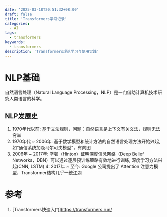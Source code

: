 ```yaml
---
date: '2025-03-18T20:51:32+08:00'
draft: false
title: 'Transformers学习记录'
categories:
  - AI
tags:
  - transformers
keywords:
  - transformers
description: 'Transformers理论学习与使用实践'
---
```


# NLP基础

自然语言处理（Natural Language Processing，NLP）是一门借助计算机技术研究人类语言的科学。


## NLP发展史

1. 1970年代以前: 基于文法规则，问题：自然语言是上下文有关文法，规则无法穷举
2. 1970年代 ~ 2006年: 基于数学模型和统计方法的自然语言处理方法开始兴起, 如“通信系统加隐马尔可夫模型”，有向图
3. 2006年 ~ 2017年: 辛顿（Hinton）证明深度信念网络（Deep Belief Networks，DBN）可以通过逐层预训练策略有效地进行训练, 深度学习方法兴起(CNN, LSTM)
4: 2017年 ~ 至今: Google 公司提出了 Attention 注意力模型，Transformer结构几乎一统江湖

# 参考

1. [Transformers快速入门]https://transformers.run/